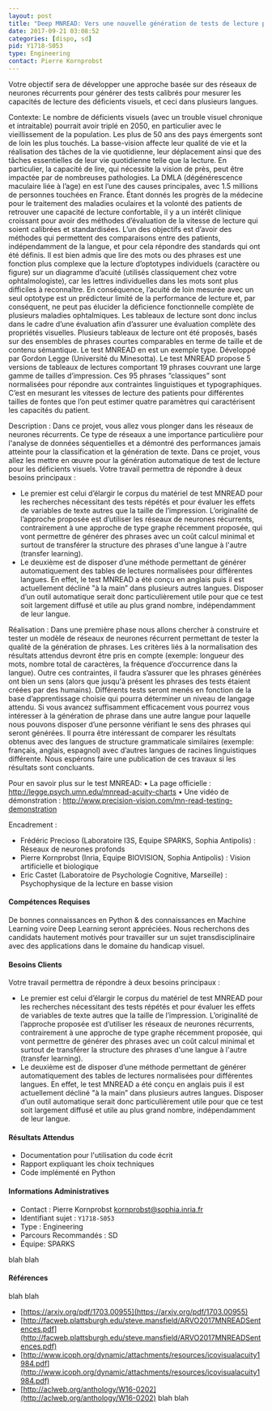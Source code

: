 ```yaml
---
layout: post
title: "Deep MNREAD: Vers une nouvelle génération de tests de lecture pour les déficients visuels"
date: 2017-09-21 03:08:52
categories: [dispo, sd]
pid: Y1718-S053
type: Engineering
contact: Pierre Kornprobst
---
```

       
Votre objectif sera de développer une approche basée sur des réseaux de neurones récurrents pour générer des tests calibrés pour mesurer les capacités de lecture des déficients visuels, et ceci dans plusieurs langues.

Contexte:
Le  nombre  de  déficients  visuels  (avec  un  trouble  visuel chronique  et  intraitable)  pourrait avoir triplé en 2050, en particulier avec le vieillissement de la population.  Les plus de 50 ans des pays émergents  sont  de  loin  les  plus  touchés.   La  basse-vision  affecte  leur  qualité  de  vie  et  la  réalisation  des tâches  de  la  vie  quotidienne,  leur  déplacement  ainsi  que  des  tâches  essentielles  de  leur  vie  quotidienne telle que la lecture.
En particulier, la capacité de lire, qui nécessite la vision de près, peut être impactée par de nombreuses pathologies.  La DMLA (dégénérescence maculaire liée à l’age) en est l’une des causes principales, avec 1.5 millions de personnes touchées en France.  Étant donnés les progrès de la médecine pour le traitement des maladies  oculaires  et  la  volonté  des  patients  de  retrouver  une  capacité  de  lecture  confortable,  il  y  a  un intérêt clinique croissant pour avoir des méthodes d’évaluation de la vitesse de lecture qui soient calibrées et standardisées.  L’un des objectifs est d’avoir des méthodes qui permettent des comparaisons entre des patients, indépendamment de la langue, et pour cela répondre des standards qui ont été définis.
Il est bien admis que lire des mots ou des phrases est une fonction plus complexe que la lecture d’optotypes  individuels  (caractère  ou  figure)  sur  un  diagramme  d’acuité  (utilisés  classiquement  chez votre  ophtalmologiste),  car  les  lettres  individuelles  dans  les  mots  sont  plus  difficiles  à  reconnaître.   En conséquence, l’acuité de loin mesurée avec un seul optotype est un prédicteur limité de la performance de lecture et, par conséquent, ne peut pas élucider la déficience fonctionnelle complète de plusieurs maladies ophtalmiques.  Les tableaux de lecture sont donc inclus dans le cadre d’une évaluation afin d’assurer une évaluation complète des propriétés visuelles.
Plusieurs tableaux de lecture ont été proposés, basés sur des ensembles de phrases courtes comparables en  terme  de  taille  et  de  contenu  sémantique.   Le  test  MNREAD  en  est  un  exemple  type. Développé par Gordon Legge (Université du Minesotta).  Le test MNREAD propose 5 versions de tableaux de lectures comportant 19 phrases couvrant une large gamme de tailles d’impression. Ces 95 phrases ”classiques”  sont  normalisées  pour  répondre  aux  contraintes  linguistiques  et  typographiques.   C’est  en mesurant les vitesses de lecture des patients pour différentes tailles de fontes que l’on peut estimer quatre paramètres qui caractérisent les capacités du patient.

Description :
Dans ce projet, vous allez vous plonger dans les réseaux de neurones récurrents.  Ce type de  réseaux  a  une  importance  particulière  pour  l'analyse de données séquentielles et a démontré des performances jamais atteinte pour la classification et la génération de texte.  Dans ce projet, vous allez les mettre en œuvre pour la génération automatique de test de lecture pour les déficients visuels.
Votre travail permettra de répondre à deux besoins principaux :
- Le premier est celui d’élargir le corpus du matériel de test MNREAD pour les recherches nécessitant des tests répétés et pour évaluer les effets de variables de texte autres que la taille de l’impression. L’originalité de l’approche proposée est d’utiliser les réseaux de neurones récurrents, contrairement à une approche de type graphe récemment proposée, qui vont permettre de générer des phrases avec un coût calcul minimal et surtout de transférer la structure des phrases d'une langue à l'autre (transfer learning). 
- Le deuxième est de disposer d’une méthode permettant de générer automatiquement des tables de lectures  normalisées  pour  différentes  langues.   En  effet,  le  test  MNREAD  a  été  conçu  en  anglais puis  il  est  actuellement  décliné "à  la  main”  dans  plusieurs  autres  langues.   Disposer  d’un  outil automatique  serait  donc  particulièrement  utile  pour  que  ce  test  soit  largement  diffusé et  utile  au plus grand nombre, indépendamment de leur langue.

Réalisation :
Dans une première phase nous allons chercher à construire et tester un modèle de réseaux de  neurones  récurrent  permettant  de  tester  la  qualité de  la  génération  de  phrases.  Les  critères  liés à  la normalisation des résultats attendus  devront être  pris en compte (exemple:  longueur des mots,  nombre total  de  caractères,  la  fréquence  d’occurrence dans  la  langue).  Outre  ces  contraintes,  il  faudra  s’assurer que  les  phrases  générées  ont  bien  un  sens  (alors  que  jusqu'à  présent  les  phrases  des  tests étaient  créées par des humains).  Différents tests seront menés en fonction de la base d’apprentissage choisie qui pourra déterminer un niveau de langage attendu.
Si  vous  avancez  suffisamment  efficacement  vous  pourrez  vous  intéresser à la génération  de  phrase dans une autre langue pour laquelle nous pouvons disposer d’une personne vérifiant le sens des phrases qui  seront  générées.   Il  pourra  être  intéressant  de  comparer  les  résultats  obtenus  avec  des  langues  de structure grammaticale similaires (exemple: français, anglais, espagnol) avec d’autres langues de racines linguistiques différente.
Nous espérons faire une publication de ces travaux si les résultats sont concluants.

Pour en savoir  plus sur le test   MNREAD:
•	La page officielle : http://legge.psych.umn.edu/mnread-acuity-charts
•	Une vidéo de démonstration :  http://www.precision-vision.com/mn-read-testing-demonstration

Encadrement : 
- Frédéric  Precioso  (Laboratoire  I3S,  Equipe  SPARKS,  Sophia  Antipolis)  :   Réseaux  de  neurones profonds
- Pierre Kornprobst (Inria, Equipe BIOVISION, Sophia Antipolis) : Vision artificielle et biologique
- Eric Castet (Laboratoire de Psychologie Cognitive, Marseille) : Psychophysique de la lecture en basse vision


#### Compétences Requises
De bonnes connaissances en Python & des connaissances en Machine Learning voire Deep Learning seront appréciées.
Nous  recherchons  des  candidats  hautement  motivés  pour  travailler  sur  un  sujet  transdisciplinaire avec des applications dans le domaine du handicap visuel.


#### Besoins Clients
Votre travail permettra de répondre à deux besoins principaux :
- Le premier est celui d’élargir le corpus du matériel de test MNREAD pour les recherches nécessitant des tests répétés et pour évaluer les effets de variables de texte autres que la taille de l’impression. L’originalité de l’approche proposée est d’utiliser les réseaux de neurones récurrents, contrairement à une approche de type graphe récemment proposée, qui vont permettre de générer des phrases avec un coût calcul minimal et surtout de transférer la structure des phrases d'une langue à l'autre (transfer learning). 
- Le deuxième est de disposer d’une méthode permettant de générer automatiquement des tables de lectures  normalisées  pour  différentes  langues.   En  effet,  le  test  MNREAD  a  été  conçu  en  anglais puis  il  est  actuellement  décliné "à  la  main”  dans  plusieurs  autres  langues.   Disposer  d’un  outil automatique  serait  donc  particulièrement  utile  pour  que  ce  test  soit  largement  diffusé et  utile  au plus grand nombre, indépendamment de leur langue.

#### Résultats Attendus
- Documentation pour l'utilisation du code écrit
- Rapport expliquant les choix techniques
- Code implémenté en Python
     

#### Informations Administratives
  * Contact : Pierre Kornprobst <kornprobst@sophia.inria.fr>
  * Identifiant sujet : `Y1718-S053`
  * Type : Engineering
  * Parcours Recommandés : SD
  * Équipe: SPARKS

 blah blah
#### Références
 blah blah

  * [https://arxiv.org/pdf/1703.00955](https://arxiv.org/pdf/1703.00955)
  * [http://facweb.plattsburgh.edu/steve.mansfield/ARVO2017MNREADSentences.pdf](http://facweb.plattsburgh.edu/steve.mansfield/ARVO2017MNREADSentences.pdf)
  * [http://www.icoph.org/dynamic/attachments/resources/icovisualacuity1984.pdf](http://www.icoph.org/dynamic/attachments/resources/icovisualacuity1984.pdf)
  * [http://aclweb.org/anthology/W16-0202](http://aclweb.org/anthology/W16-0202)
 blah blah
     